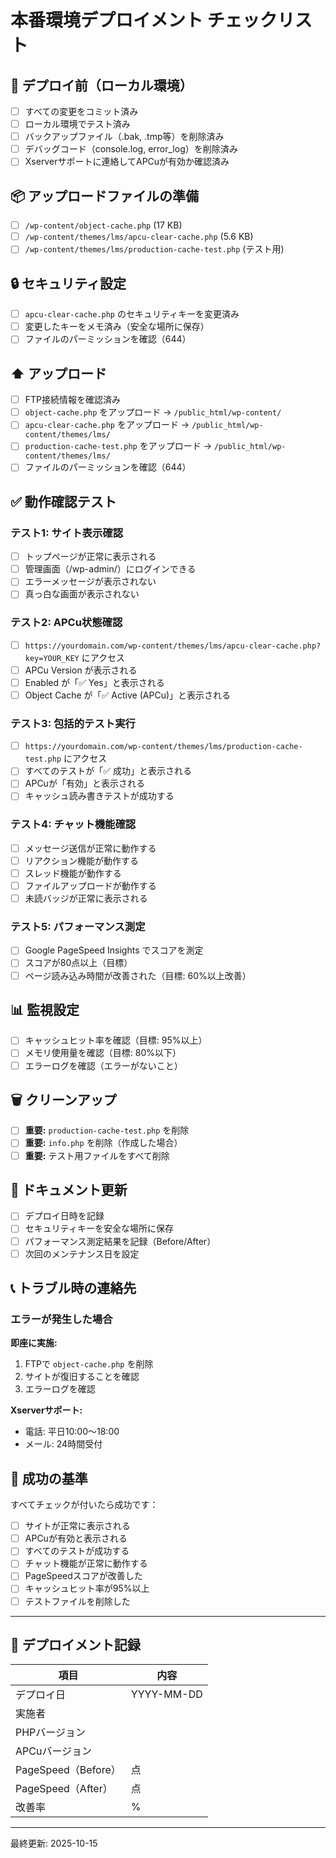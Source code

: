# 本番環境デプロイメント チェックリスト

## 🚀 デプロイ前（ローカル環境）

- [ ] すべての変更をコミット済み
- [ ] ローカル環境でテスト済み
- [ ] バックアップファイル（.bak, .tmp等）を削除済み
- [ ] デバッグコード（console.log, error_log）を削除済み
- [ ] Xserverサポートに連絡してAPCuが有効か確認済み

## 📦 アップロードファイルの準備

- [ ] `/wp-content/object-cache.php` (17 KB)
- [ ] `/wp-content/themes/lms/apcu-clear-cache.php` (5.6 KB)
- [ ] `/wp-content/themes/lms/production-cache-test.php` (テスト用)

## 🔒 セキュリティ設定

- [ ] `apcu-clear-cache.php` のセキュリティキーを変更済み
- [ ] 変更したキーをメモ済み（安全な場所に保存）
- [ ] ファイルのパーミッションを確認（644）

## ⬆️ アップロード

- [ ] FTP接続情報を確認済み
- [ ] `object-cache.php` をアップロード → `/public_html/wp-content/`
- [ ] `apcu-clear-cache.php` をアップロード → `/public_html/wp-content/themes/lms/`
- [ ] `production-cache-test.php` をアップロード → `/public_html/wp-content/themes/lms/`
- [ ] ファイルのパーミッションを確認（644）

## ✅ 動作確認テスト

### テスト1: サイト表示確認
- [ ] トップページが正常に表示される
- [ ] 管理画面（/wp-admin/）にログインできる
- [ ] エラーメッセージが表示されない
- [ ] 真っ白な画面が表示されない

### テスト2: APCu状態確認
- [ ] `https://yourdomain.com/wp-content/themes/lms/apcu-clear-cache.php?key=YOUR_KEY` にアクセス
- [ ] APCu Version が表示される
- [ ] Enabled が「✅ Yes」と表示される
- [ ] Object Cache が「✅ Active (APCu)」と表示される

### テスト3: 包括的テスト実行
- [ ] `https://yourdomain.com/wp-content/themes/lms/production-cache-test.php` にアクセス
- [ ] すべてのテストが「✅ 成功」と表示される
- [ ] APCuが「有効」と表示される
- [ ] キャッシュ読み書きテストが成功する

### テスト4: チャット機能確認
- [ ] メッセージ送信が正常に動作する
- [ ] リアクション機能が動作する
- [ ] スレッド機能が動作する
- [ ] ファイルアップロードが動作する
- [ ] 未読バッジが正常に表示される

### テスト5: パフォーマンス測定
- [ ] Google PageSpeed Insights でスコアを測定
- [ ] スコアが80点以上（目標）
- [ ] ページ読み込み時間が改善された（目標: 60%以上改善）

## 📊 監視設定

- [ ] キャッシュヒット率を確認（目標: 95%以上）
- [ ] メモリ使用量を確認（目標: 80%以下）
- [ ] エラーログを確認（エラーがないこと）

## 🗑️ クリーンアップ

- [ ] **重要:** `production-cache-test.php` を削除
- [ ] **重要:** `info.php` を削除（作成した場合）
- [ ] **重要:** テスト用ファイルをすべて削除

## 📝 ドキュメント更新

- [ ] デプロイ日時を記録
- [ ] セキュリティキーを安全な場所に保存
- [ ] パフォーマンス測定結果を記録（Before/After）
- [ ] 次回のメンテナンス日を設定

## 📞 トラブル時の連絡先

### エラーが発生した場合

**即座に実施:**
1. FTPで `object-cache.php` を削除
2. サイトが復旧することを確認
3. エラーログを確認

**Xserverサポート:**
- 電話: 平日10:00～18:00
- メール: 24時間受付

## 🎯 成功の基準

すべてチェックが付いたら成功です：

- [ ] サイトが正常に表示される
- [ ] APCuが有効と表示される
- [ ] すべてのテストが成功する
- [ ] チャット機能が正常に動作する
- [ ] PageSpeedスコアが改善した
- [ ] キャッシュヒット率が95%以上
- [ ] テストファイルを削除した

---

## 📅 デプロイメント記録

| 項目 | 内容 |
|------|------|
| デプロイ日 | YYYY-MM-DD |
| 実施者 | |
| PHPバージョン | |
| APCuバージョン | |
| PageSpeed（Before） | 点 |
| PageSpeed（After） | 点 |
| 改善率 | % |

---

最終更新: 2025-10-15
